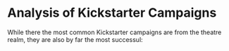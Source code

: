 # Analysis of Kickstarter Campaigns
While there the most common Kickstarter campaigns are from the theatre realm, they are also by far the most successul:
